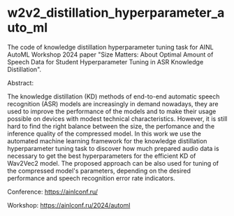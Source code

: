 # w2v2_distillation_hyperparameter_auto_ml
The code of knowledge distillation hyperparameter tuning task for AINL AutoML Workshop 2024 paper "Size Matters: About 
Optimal Amount of Speech Data for Student Hyperparameter Tuning in ASR Knowledge Distillation".

Abstract: 

The knowledge distillation (KD) methods of end-to-end automatic speech recognition (ASR) models are increasingly in demand nowadays, they are used to improve the performance of the models and to make their usage possible on devices with modest technical characteristics. However, it is still hard to find the right balance between the size, the perfomance and the inference quality of the compressed model. In this work we use the automated machine learning framework for the knowledge distillation hyperparameter tuning task to discover how much prepared audio data is necessary to get the best hyperparameters for the efficient KD of Wav2Vec2 model. The proposed approach can be also used for tuning of the compressed model's parameters, depending on the desired performance and speech recognition error rate indicators.

Conference: https://ainlconf.ru/

Workshop: https://ainlconf.ru/2024/automl
